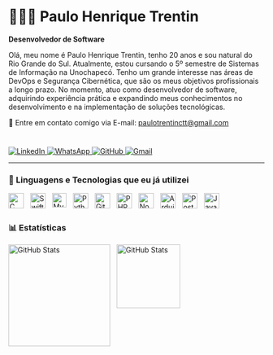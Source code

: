 # 👨🏻‍💻 Paulo Henrique Trentin

**Desenvolvedor de Software**

Olá, meu nome é Paulo Henrique Trentin, tenho 20 anos e sou natural do Rio Grande do Sul. Atualmente, estou cursando o 5º semestre de Sistemas de Informação na Unochapecó. Tenho um grande interesse nas áreas de DevOps e Segurança Cibernética, que são os meus objetivos profissionais a longo prazo. No momento, atuo como desenvolvedor de software, adquirindo experiência prática e expandindo meus conhecimentos no desenvolvimento e na implementação de soluções tecnológicas.

📩 Entre em contato comigo via E-mail: paulotrentinctt@gmail.com

#

<p align="left">
    <a href="https://www.linkedin.com/in/paulohenriquetrentin/">
        <img
            alt="LinkedIn"
            title="Visite meu perfil no LinkedIn"
            src="https://img.shields.io/badge/LinkedIn-0077B5?style=for-the-badge&logo=linkedin&logoColor=white"
        />
    </a>
    <a href="https://wa.me/5554996270214?text=Ol%C3%A1%2C%20Paulo!%20Peguei%20seu%20contato%20atrav%C3%A9s%20do%20GitHub!">
        <img
            alt="WhatsApp"
            title="Entre em contato comigo via WhatsApp"
            src="https://img.shields.io/badge/WhatsApp-25D366?style=for-the-badge&logo=whatsapp&logoColor=white"
        />
    </a>
    <a href="https://github.com/PauloHenriqueTrentin">
        <img
            alt="GitHub"
            title="Me siga no GitHub"
            src="https://img.shields.io/badge/GitHub-100000?style=for-the-badge&logo=github&logoColor=white"
        />
    </a>
    <a href="mailto:paulotrentinctt@gmail.com?subject=Quero%20falar%20com%20voc%C3%AA!&body=Ol%C3%A1%2C%20Paulo!%20Tudo%20bem%20com%20voc%C3%AA!%3F%20Peguei%20seu%20E-mail%20atrav%C3%A9s%20do%20GitHub%20%F0%9F%98%80">
        <img
            alt="Gmail"
            title="Entre em contato comigo via E-mail (Esse botão só funciona em dispositivos móveis)"
            src="https://img.shields.io/badge/Gmail-D14836?style=for-the-badge&logo=gmail&logoColor=white"
        />
    </a>
</p>

---

### 🤖 Linguagens e Tecnologias que eu já utilizei

<p>
    <a href="https://en.wikipedia.org/wiki/C_(programming_language)">
        <img align="left" alt="C" title="C" width="30px" style="padding-right: 10px;" src="https://cdn.jsdelivr.net/gh/devicons/devicon@latest/icons/c/c-original.svg" />
    </a>
    <a href="https://developer.apple.com/swift/">
        <img align="left" alt="Swift" title="Swift" width="30px" style="padding-right: 10px;" src="https://cdn.jsdelivr.net/gh/devicons/devicon@latest/icons/swift/swift-original.svg"/>
    </a>
    <a href="https://www.mysql.com/">
        <img align="left" alt="MySQL" title="MySQL" width="28px" style="padding-right: 10px;" src="https://cdn.jsdelivr.net/gh/devicons/devicon@latest/icons/mysql/mysql-original-wordmark.svg" />
    </a>
    <a href="https://www.python.org/">
        <img align="left" alt="Python" title="Python" width="30px" style="padding-right: 10px;" src="https://cdn.jsdelivr.net/gh/devicons/devicon@latest/icons/python/python-original.svg"/>
    </a>
    <a href="https://git-scm.com/">
        <img align="left" alt="Git" title="Git" width="30px" style="padding-right: 10px;" src="https://cdn.jsdelivr.net/gh/devicons/devicon@latest/icons/git/git-original.svg"/>
    </a>
    <a href="https://www.php.net/">
        <img align="left" alt="PHP" title="PHP" width="30px" style="padding-right: 10px;" src="https://cdn.jsdelivr.net/gh/devicons/devicon@latest/icons/php/php-original.svg"/>
    </a>
    <a href="https://nodejs.org/">
        <img align="left" alt="Node.js" title="Node.js" width="30px" style="padding-right: 10px;" src="https://cdn.jsdelivr.net/gh/devicons/devicon@latest/icons/nodejs/nodejs-original-wordmark.svg"/>
    </a>
    <a href="https://www.arduino.cc/">
        <img align="left" alt="Arduino" title="Arduino" width="30px" style="padding-right: 10px;" src="https://cdn.jsdelivr.net/gh/devicons/devicon@latest/icons/arduino/arduino-original.svg"/>
    </a>
    <a href="https://www.postman.com/">
        <img align="left" alt="Postman" title="Postman" width="30px" style="padding-right: 10px;" src="https://cdn.jsdelivr.net/gh/devicons/devicon@latest/icons/postman/postman-original.svg"/>
    </a>
    <a href="https://developer.mozilla.org/en-US/docs/Web/JavaScript">
        <img align="left" alt="JavaScript" title="JavaScript" width="30px" style="padding-right: 10px;" src="https://cdn.jsdelivr.net/gh/devicons/devicon@latest/icons/javascript/javascript-original.svg"/>
    </a>
</p>

<br/>
<br/>

### 📊 Estatísticas

<p>
  <img align="left" alt="GitHub Stats" height="200" style="padding-right: 10px;" src="https://github-readme-stats.vercel.app/api?username=PauloHenriqueTrentin&show_icons=true&theme=gruvbox&=true&locale=pt-br" />
  <img align="left" alt="GitHub Stats" height="125" src="https://github-readme-stats.vercel.app/api/top-langs/?username=PauloHenriqueTrentin&theme=gruvbox&layout=compact&custom_title=Tecnologias&langs_count=9" />
</p>

